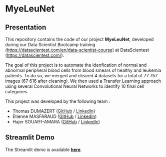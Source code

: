 # MyeLeuNet

## Presentation

This repository contains the code of our project **MyeLeuNet**, developed during our Data Scientist Bootcamp training (https://datascientest.com/en/data-scientist-course) at DataScientest (https://datascientest.com/).

The goal of this project is to automate the idenfication of normal and abnormal peripheral blood cells from blood smears of healthy and leukemia patients. To do so, we merged and cleared 4 datasets for a total of 77 757 images (67 616 after cleaning). We then used a Transfer Learning approach using several Convolutional Neural Networks to identify 10 final cell categories.

This project was developed by the following team :

- Thomas DUMAZERT ([GitHub](https://github.com/ThomasDumazert) / [LinkedIn](https://www.linkedin.com/in/dumazertthomas/))                                   
- Etienne MASFARAUD ([GitHub](https://github.com/Emasfa) / [LinkedIn](https://www.linkedin.com/in/e-masfaraud/))
- Hajer SOUAIFI-AMARA ([GitHub](https://github.com/HAJAMARA) / [LinkedIn](https://www.linkedin.com/in/hajersouaifiamara/))

## Streamlit Demo
The Streamlit demo is available [**here**](https://myeleunet.streamlit.app/).

